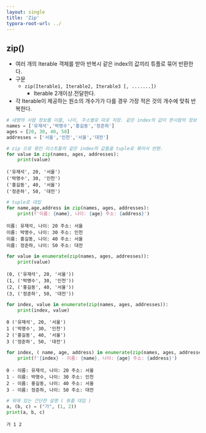 ```yaml
---
layout: single
title: 'Zip'
typora-root-url: ../
---
```



## zip()
- 여러 개의 Iterable 객체를 받아 반복시 같은 index의 값끼리 튜플로 묶어 반환한다.
- 구문
    - `zip(Iterable1, Iterable2, Iterable3 [, .......])`
        - Iterable 2개이상.전달한다.
- 각 Iterable이 제공하는 원소의 개수가가 다를 경우 가장 적은 것의 개수에 맞춰 반복한다.


```python
# 네명의 사람 정보를 이름, 나이, 주소별로 따로 저장. 같은 index의 값이 한사람의 정보
names = ['유재석','박명수','홍길동','정준하']
ages = [20, 30, 40, 50]
addresses = ['서울','인천','서울','대전']
```


```python
# zip 으로 묶인 리스트들의 같은 index의 값들을 tuple로 묶어서 반환.
for value in zip(names, ages, addresses):
    print(value)
```

    ('유재석', 20, '서울')
    ('박명수', 30, '인천')
    ('홍길동', 40, '서울')
    ('정준하', 50, '대전')



```python
# tuple로 대입
for name,age,address in zip(names, ages, addresses): 
    print(f'이름: {name}, 나이: {age} 주소: {address}')
```

    이름: 유재석, 나이: 20 주소: 서울
    이름: 박명수, 나이: 30 주소: 인천
    이름: 홍길동, 나이: 40 주소: 서울
    이름: 정준하, 나이: 50 주소: 대전



```python
for value in enumerate(zip(names, ages, addresses)):
    print(value)
```

    (0, ('유재석', 20, '서울'))
    (1, ('박명수', 30, '인천'))
    (2, ('홍길동', 40, '서울'))
    (3, ('정준하', 50, '대전'))



```python
for index, value in enumerate(zip(names, ages, addresses)):
    print(index, value)
```

    0 ('유재석', 20, '서울')
    1 ('박명수', 30, '인천')
    2 ('홍길동', 40, '서울')
    3 ('정준하', 50, '대전')



```python
for index, ( name, age, address) in enumerate(zip(names, ages, addresses)):
    print(f'{index} - 이름: {name}, 나이: {age} 주소: {address}')     
```

    0 - 이름: 유재석, 나이: 20 주소: 서울
    1 - 이름: 박명수, 나이: 30 주소: 인천
    2 - 이름: 홍길동, 나이: 40 주소: 서울
    3 - 이름: 정준하, 나이: 50 주소: 대전



```python
# 위에 있는 간단한 설명 ( 튜플 대입 )
a, (b, c) = ("가", (1, 2))
print(a, b, c)
```

    가 1 2
